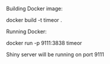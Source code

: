 Building Docker image:

docker build -t timeor .

Running Docker:

docker run -p 9111:3838 timeor

Shiny server will be running on port 9111
